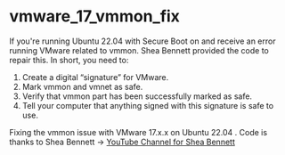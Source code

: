 # vmware_17_vmmon_fix
If you're running Ubuntu 22.04 with Secure Boot on and receive an error running VMware related to vmmon. Shea Bennett provided the code to repair this. In short, you need to:
  1. Create a digital “signature” for VMware.
  2. Mark vmmon and vmnet as safe.
  3. Verify that vmmon part has been successfully marked as safe.
  4. Tell your computer that anything signed with this signature is safe to use.

Fixing the vmmon issue with VMware 17.x.x on Ubuntu 22.04 . 
Code is thanks to Shea Bennett -> [YouTube Channel for Shea Bennett](https://www.youtube.com/watch?v=xOnrdMQd1vU)
